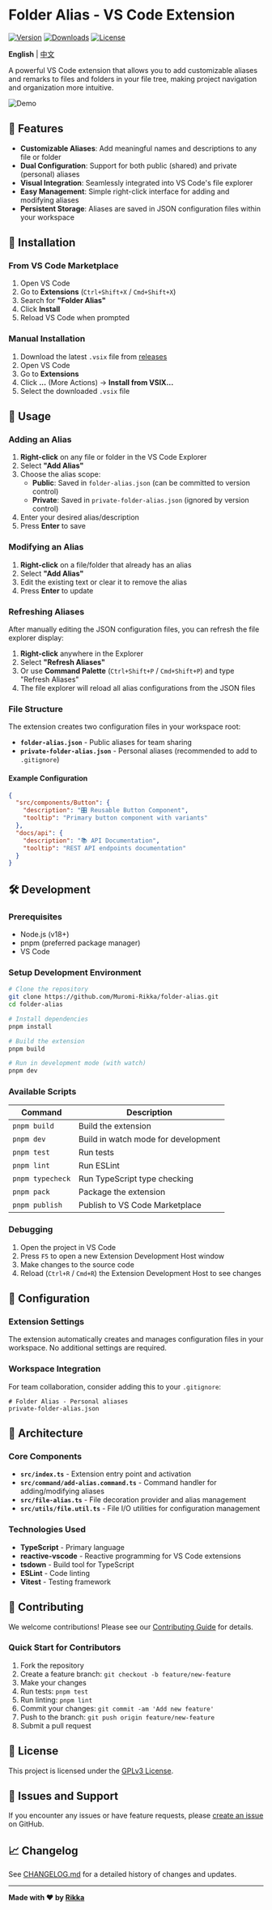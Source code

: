 # Folder Alias - VS Code Extension

[![Version](https://img.shields.io/visual-studio-marketplace/v/rikka.folder-alias)](https://marketplace.visualstudio.com/items?itemName=rikka.folder-alias)
[![Downloads](https://img.shields.io/visual-studio-marketplace/d/rikka.folder-alias)](https://marketplace.visualstudio.com/items?itemName=rikka.folder-alias)
[![License](https://img.shields.io/badge/license-GPLv3-blue.svg)](LICENSE)

**English** | [中文](./README.zh-CN.md)

A powerful VS Code extension that allows you to add customizable aliases and remarks to files and folders in your file tree, making project navigation and organization more intuitive.

![Demo](./docs/images/simple.gif)

## 🌟 Features

- **Customizable Aliases**: Add meaningful names and descriptions to any file or folder
- **Dual Configuration**: Support for both public (shared) and private (personal) aliases
- **Visual Integration**: Seamlessly integrated into VS Code's file explorer
- **Easy Management**: Simple right-click interface for adding and modifying aliases
- **Persistent Storage**: Aliases are saved in JSON configuration files within your workspace

## 🚀 Installation

### From VS Code Marketplace

1. Open VS Code
2. Go to **Extensions** (`Ctrl+Shift+X` / `Cmd+Shift+X`)
3. Search for **"Folder Alias"**
4. Click **Install**
5. Reload VS Code when prompted

### Manual Installation

1. Download the latest `.vsix` file from [releases](https://github.com/Muromi-Rikka/folder-alias/releases)
2. Open VS Code
3. Go to **Extensions**
4. Click **...** (More Actions) → **Install from VSIX...**
5. Select the downloaded `.vsix` file

## 🎯 Usage

### Adding an Alias

1. **Right-click** on any file or folder in the VS Code Explorer
2. Select **"Add Alias"**
3. Choose the alias scope:
   - **Public**: Saved in `folder-alias.json` (can be committed to version control)
   - **Private**: Saved in `private-folder-alias.json` (ignored by version control)
4. Enter your desired alias/description
5. Press **Enter** to save

### Modifying an Alias

1. **Right-click** on a file/folder that already has an alias
2. Select **"Add Alias"**
3. Edit the existing text or clear it to remove the alias
4. Press **Enter** to update

### Refreshing Aliases

After manually editing the JSON configuration files, you can refresh the file explorer display:

1. **Right-click** anywhere in the Explorer
2. Select **"Refresh Aliases"** 
3. Or use **Command Palette** (`Ctrl+Shift+P` / `Cmd+Shift+P`) and type "Refresh Aliases"
4. The file explorer will reload all alias configurations from the JSON files

### File Structure

The extension creates two configuration files in your workspace root:

- **`folder-alias.json`** - Public aliases for team sharing
- **`private-folder-alias.json`** - Personal aliases (recommended to add to `.gitignore`)

#### Example Configuration

```json
{
  "src/components/Button": {
    "description": "🎛️ Reusable Button Component",
    "tooltip": "Primary button component with variants"
  },
  "docs/api": {
    "description": "📚 API Documentation",
    "tooltip": "REST API endpoints documentation"
  }
}
```

## 🛠️ Development

### Prerequisites

- Node.js (v18+)
- pnpm (preferred package manager)
- VS Code

### Setup Development Environment

```bash
# Clone the repository
git clone https://github.com/Muromi-Rikka/folder-alias.git
cd folder-alias

# Install dependencies
pnpm install

# Build the extension
pnpm build

# Run in development mode (with watch)
pnpm dev
```

### Available Scripts

| Command | Description |
|---------|-------------|
| `pnpm build` | Build the extension |
| `pnpm dev` | Build in watch mode for development |
| `pnpm test` | Run tests |
| `pnpm lint` | Run ESLint |
| `pnpm typecheck` | Run TypeScript type checking |
| `pnpm pack` | Package the extension |
| `pnpm publish` | Publish to VS Code Marketplace |

### Debugging

1. Open the project in VS Code
2. Press `F5` to open a new Extension Development Host window
3. Make changes to the source code
4. Reload (`Ctrl+R` / `Cmd+R`) the Extension Development Host to see changes

## 📝 Configuration

### Extension Settings

The extension automatically creates and manages configuration files in your workspace. No additional settings are required.

### Workspace Integration

For team collaboration, consider adding this to your `.gitignore`:

```gitignore
# Folder Alias - Personal aliases
private-folder-alias.json
```

## 🔧 Architecture

### Core Components

- **`src/index.ts`** - Extension entry point and activation
- **`src/command/add-alias.command.ts`** - Command handler for adding/modifying aliases
- **`src/file-alias.ts`** - File decoration provider and alias management
- **`src/utils/file.util.ts`** - File I/O utilities for configuration management

### Technologies Used

- **TypeScript** - Primary language
- **reactive-vscode** - Reactive programming for VS Code extensions
- **tsdown** - Build tool for TypeScript
- **ESLint** - Code linting
- **Vitest** - Testing framework

## 🤝 Contributing

We welcome contributions! Please see our [Contributing Guide](CONTRIBUTING.md) for details.

### Quick Start for Contributors

1. Fork the repository
2. Create a feature branch: `git checkout -b feature/new-feature`
3. Make your changes
4. Run tests: `pnpm test`
5. Run linting: `pnpm lint`
6. Commit your changes: `git commit -am 'Add new feature'`
7. Push to the branch: `git push origin feature/new-feature`
8. Submit a pull request

## 📄 License

This project is licensed under the [GPLv3 License](LICENSE).

## 🐛 Issues and Support

If you encounter any issues or have feature requests, please [create an issue](https://github.com/Muromi-Rikka/folder-alias/issues) on GitHub.

## 📈 Changelog

See [CHANGELOG.md](CHANGELOG.md) for a detailed history of changes and updates.

---

**Made with ❤️ by [Rikka](https://github.com/Muromi-Rikka)**
